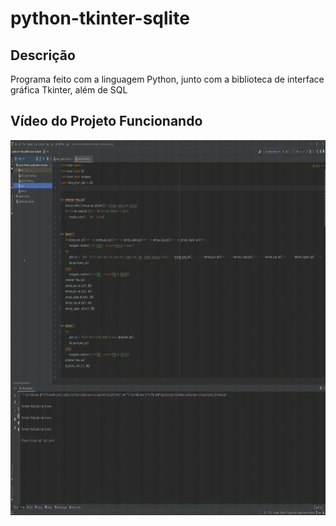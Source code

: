 # python-tkinter-sqlite

## Descrição
Programa feito com a linguagem Python, junto com a biblioteca de interface gráfica Tkinter, além de SQL

## Vídeo do Projeto Funcionando
<p>
  <img width="920" height="600" src="video_projeto.gif" >
 </p>
